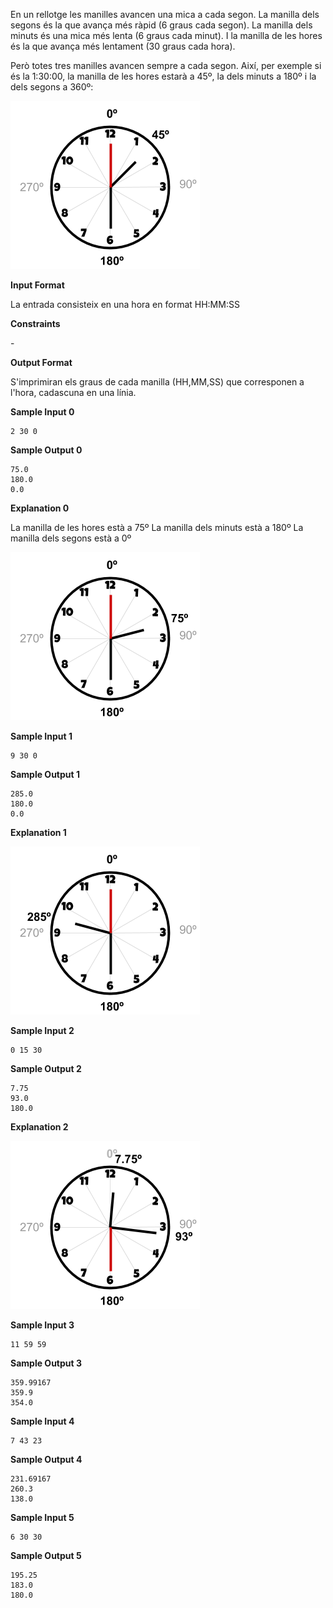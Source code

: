 En un rellotge les manilles avancen una mica a cada segon. La manilla
dels segons és la que avança més ràpid (6 graus cada segon). La manilla
dels minuts és una mica més lenta (6 graus cada minut). I la manilla de
les hores és la que avança més lentament (30 graus cada hora).

Però totes tres manilles avancen sempre a cada segon. Així, per exemple
si és la 1:30:00, la manilla de les hores estarà a 45º, la dels minuts a
180º i la dels segons a 360º:

![image](1556012783-3558ed1e8f-Untitleddrawing.png)

**Input Format**

La entrada consisteix en una hora en format HH:MM:SS

**Constraints**

\-

**Output Format**

S'imprimiran els graus de cada manilla (HH,MM,SS) que corresponen a
l'hora, cadascuna en una línia.

**Sample Input 0**

    2 30 0

**Sample Output 0**

    75.0
    180.0
    0.0

**Explanation 0**

La manilla de les hores està a 75º La manilla dels minuts està a 180º La
manilla dels segons està a 0º

![image](1556022285-3fe4c312ef-Untitleddrawing1.png)

**Sample Input 1**

    9 30 0

**Sample Output 1**

    285.0
    180.0
    0.0

**Explanation 1**

![image](1556022397-a3d147dc67-Untitleddrawing2.png)

**Sample Input 2**

    0 15 30

**Sample Output 2**

    7.75
    93.0
    180.0

**Explanation 2**

![image](1556022638-d1d05fdcb6-Untitleddrawing4.png)

**Sample Input 3**

    11 59 59

**Sample Output 3**

    359.99167
    359.9
    354.0

**Sample Input 4**

    7 43 23

**Sample Output 4**

    231.69167
    260.3
    138.0

**Sample Input 5**

    6 30 30

**Sample Output 5**

    195.25
    183.0
    180.0
